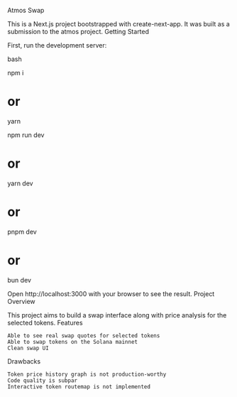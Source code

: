 Atmos Swap

This is a Next.js project bootstrapped with create-next-app. It was built as a submission to the atmos project.
Getting Started

First, run the development server:

bash

npm i 
# or
yarn

npm run dev
# or
yarn dev
# or
pnpm dev
# or
bun dev

Open http://localhost:3000 with your browser to see the result.
Project Overview

This project aims to build a swap interface along with price analysis for the selected tokens.
Features

    Able to see real swap quotes for selected tokens
    Able to swap tokens on the Solana mainnet
    Clean swap UI

Drawbacks

    Token price history graph is not production-worthy
    Code quality is subpar
    Interactive token routemap is not implemented
